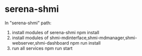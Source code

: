 # serena-shmi
In "serena-shmi" path:
  1) install modules of serena-shmi
    npm install
  2) install modules of shmi-mdinterface,shmi-mdmanager,shmi-webserver,shmi-dashboard
    npm run install
  3) run all services
    npm run start
